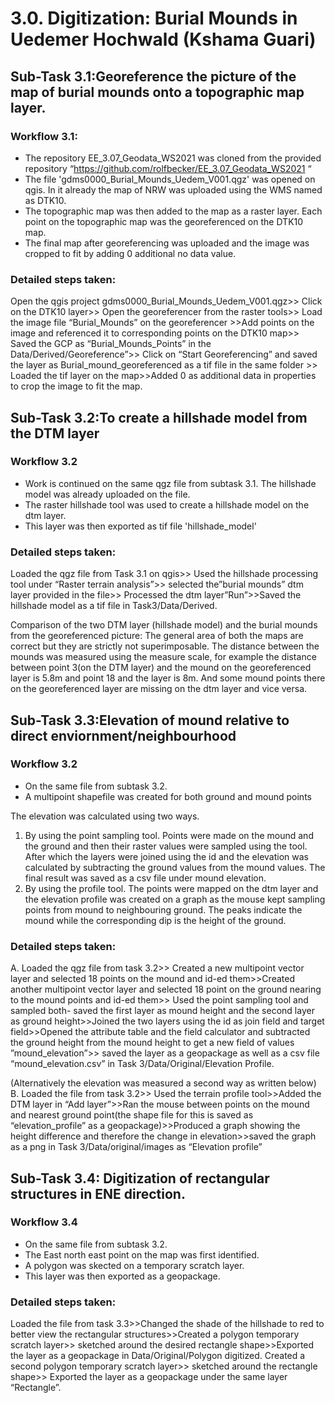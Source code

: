 # 3.0. Digitization: Burial Mounds in Uedemer Hochwald (Kshama Guari)
## Sub-Task 3.1:Georeference the picture of the map of burial mounds onto a topographic map layer. 

### Workflow 3.1:
- The repository EE_3.07_Geodata_WS2021 was cloned from the provided repository “https://github.com/rolfbecker/EE_3.07_Geodata_WS2021 “
- The file 'gdms0000_Burial_Mounds_Uedem_V001.qgz' was opened on qgis. In it already the map of NRW was uploaded using the WMS named as DTK10.
- The topographic map was then added to the map as a raster layer. Each point on the topographic map was the georeferenced on the DTK10 map.
- The final map after georeferencing was uploaded and the image was cropped to fit by adding 0 additional no data value.


### Detailed steps taken: 
Open the qgis project gdms0000_Burial_Mounds_Uedem_V001.qgz>> Click on the DTK10 layer>> Open the georeferencer from the raster tools>> Load the image file “Burial_Mounds” on the georeferencer >>Add points on the image and referenced it to corresponding points on the DTK10 map>> Saved the GCP as “Burial_Mounds_Points” in the Data/Derived/Georeference”>> Click on “Start Georeferencing” and saved the layer as Burial_mound_georeferenced as a tif file in the same folder >> Loaded the tif layer on the map>>Added 0 as additional data in properties to crop the image to fit the map.

## Sub-Task 3.2:To create a hillshade model from the DTM layer 

### Workflow 3.2 
-  Work is continued on the same qgz file from subtask 3.1. The hillshade model was already uploaded on the file.
-  The raster hillshade tool was used to create a hillshade model on the dtm layer.
-  This layer was then exported as tif file 'hillshade_model'
 
### Detailed steps taken: 
Loaded the qgz file from Task 3.1 on qgis>> Used the hillshade processing tool under “Raster terrain analysis”>> selected the”burial mounds” dtm layer provided in the file>> Processed the dtm layer”Run”>>Saved the hillshade model as a tif file in Task3/Data/Derived.
 
Comparison of the two DTM layer (hillshade model) and the burial mounds from the georeferenced picture:
The general area of both the maps are correct but they are strictly not superimposable. The distance between the mounds was measured using the measure scale, for example the distance between point 3(on the DTM layer) and the mound on the georeferenced layer is 5.8m and point 18 and the layer is 8m. And some mound points there on the georeferenced layer are missing on the dtm layer and vice versa.  


## Sub-Task 3.3:Elevation of mound relative to direct enviornment/neighbourhood

### Workflow 3.2 
- On the same file from subtask 3.2.
- A multipoint shapefile was created for both ground and mound points 


The elevation was calculated using two ways.
1. 	By using the point sampling tool. Points were made on the mound and the ground and then their raster values were sampled using the tool. After which the layers were joined using the id and the elevation was calculated by subtracting the ground values from the mound values. The final result was saved as a csv file under mound elevation.
2. 	By using the profile tool. The points were mapped on the dtm layer and the elevation profile was created on a graph as the mouse kept sampling points from mound to neighbouring ground. The peaks indicate the mound while the corresponding dip is the height of the ground.
 
### Detailed steps taken: 
A.	Loaded the qgz file from task 3.2>> Created a new multipoint vector layer and selected 18 points on the mound and id-ed them>>Created another multipoint vector layer and selected 18 point on the ground nearing to the mound points and id-ed them>> Used the point sampling tool and sampled both- saved the first layer as mound height and the second layer as ground height>>Joined the two layers using the id as join field and target field>>Opened the attribute table and the field calculator and subtracted the ground height from the mound height to get a new field of values ”mound_elevation”>> saved the layer as a geopackage as well as a csv file “mound_elevation.csv” in Task 3/Data/Original/Elevation Profile.

(Alternatively the elevation was measured a second way as written below) 
B.	Loaded the file from task 3.2>> Used the terrain profile tool>>Added the DTM layer in “Add layer”>>Ran the mouse  between points on the mound and nearest ground point(the shape file for this is saved as “elevation_profile” as a geopackage)>>Produced a graph showing the height difference and therefore the change in elevation>>saved the graph as a png in Task 3/Data/original/images as “Elevation profile”

## Sub-Task 3.4: Digitization of rectangular structures in ENE direction. 

### Workflow 3.4 
- On the same file from subtask 3.2.
- The East north east point on the map was first identified.
- A polygon was skected on a temporary scratch layer.
- This layer was then exported as a geopackage.

### Detailed steps taken: 
Loaded the file from task 3.3>>Changed the shade of the hillshade to red to better view the rectangular structures>>Created a polygon temporary scratch layer>> sketched around the desired rectangle shape>>Exported the layer as a geopackage in Data/Original/Polygon digitized. Created a second polygon temporary scratch layer>> sketched around the rectangle shape>> Exported the layer as a geopackage under the same layer “Rectangle”.

